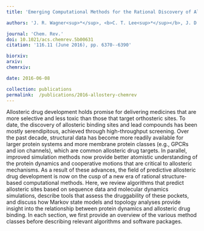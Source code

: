```yaml
---
title: 'Emerging Computational Methods for the Rational Discovery of Allosteric Drugs'

authors: 'J. R. Wagner<sup>*</sup>, <b>C. T. Lee<sup>*</sup></b>, J. D. Durrant, R. D. Malmstrom, V. A. Feher, and R. E. Amaro<sup>$</sup>'

journal: 'Chem. Rev.'
doi: 10.1021/acs.chemrev.5b00631
citation: '116.11 (June 2016), pp. 6370--6390'

biorxiv: 
arxiv: 
chemrxiv: 

date: 2016-06-08

collection: publications
permalink:  /publications/2016-allostery-chemrev
---
```


Allosteric drug development holds promise for delivering medicines that are more selective and less toxic than those that target orthosteric sites. To date, the discovery of allosteric binding sites and lead compounds has been mostly serendipitous, achieved through high-throughput screening. Over the past decade, structural data has become more readily available for larger protein systems and more membrane protein classes (e.g., GPCRs and ion channels), which are common allosteric drug targets. In parallel, improved simulation methods now provide better atomistic understanding of the protein dynamics and cooperative motions that are critical to allosteric mechanisms. As a result of these advances, the field of predictive allosteric drug development is now on the cusp of a new era of rational structure-based computational methods. Here, we review algorithms that predict allosteric sites based on sequence data and molecular dynamics simulations, describe tools that assess the druggability of these pockets, and discuss how Markov state models and topology analyses provide insight into the relationship between protein dynamics and allosteric drug binding. In each section, we first provide an overview of the various method classes before describing relevant algorithms and software packages.
